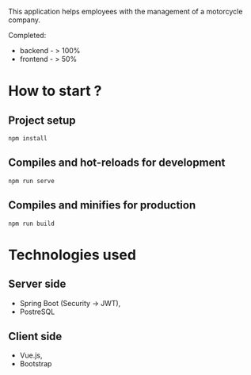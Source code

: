 This application helps employees with the management of a motorcycle company.

Completed:
- backend - > 100%
- frontend - > 50%

# How to start ?

## Project setup
```
npm install
```

## Compiles and hot-reloads for development
```
npm run serve
```

## Compiles and minifies for production
```
npm run build
```

# Technologies used

## Server side

- Spring Boot (Security -> JWT),
- PostreSQL


## Client side

- Vue.js,
- Bootstrap



